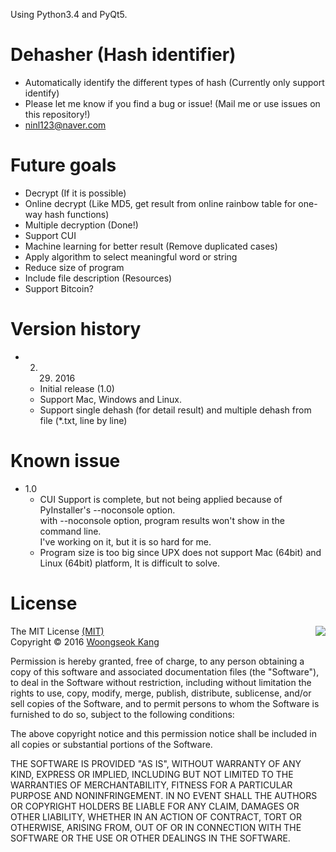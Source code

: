 Using Python3.4 and PyQt5.

# Dehasher (Hash identifier)

- Automatically identify the different types of hash (Currently only support identify)
- Please let me know if you find a bug or issue! (Mail me or use issues on this repository!)
- ninl123@naver.com

# Future goals

- Decrypt (If it is possible)
- Online decrypt (Like MD5, get result from online rainbow table for one-way hash functions)
- Multiple decryption (Done!)
- Support CUI
- Machine learning for better result (Remove duplicated cases)
- Apply algorithm to select meaningful word or string
- Reduce size of program
- Include file description (Resources)
- Support Bitcoin?

# Version history

- 2. 29. 2016
  - Initial release (1.0)
  - Support Mac, Windows and Linux.
  - Support single dehash (for detail result) and multiple dehash from file (*.txt, line by line)

# Known issue

- 1.0
  - CUI Support is complete, but not being applied because of PyInstaller's --noconsole option.<br> with --noconsole option, program results won't show in the command line.<br>I've working on it, but it is so hard for me.
  - Program size is too big since UPX does not support Mac (64bit) and Linux (64bit) platform, It is difficult to solve.

# License

<img align="right" src="http://opensource.org/trademarks/opensource/OSI-Approved-License-100x137.png">
The MIT License <a href="https://opensource.org/licenses/MIT">(MIT)</a>
<br>Copyright © 2016 <a href="https://github.com/NephtywS">Woongseok Kang</a>

Permission is hereby granted, free of charge, to any person obtaining a copy of this software and associated documentation files (the "Software"), to deal in the Software without restriction, including without limitation the rights to use, copy, modify, merge, publish, distribute, sublicense, and/or sell copies of the Software, and to permit persons to whom the Software is furnished to do so, subject to the following conditions:

The above copyright notice and this permission notice shall be included in all copies or substantial portions of the Software.

THE SOFTWARE IS PROVIDED "AS IS", WITHOUT WARRANTY OF ANY KIND, EXPRESS OR IMPLIED, INCLUDING BUT NOT LIMITED TO THE WARRANTIES OF MERCHANTABILITY, FITNESS FOR A PARTICULAR PURPOSE AND NONINFRINGEMENT. IN NO EVENT SHALL THE AUTHORS OR COPYRIGHT HOLDERS BE LIABLE FOR ANY CLAIM, DAMAGES OR OTHER LIABILITY, WHETHER IN AN ACTION OF CONTRACT, TORT OR OTHERWISE, ARISING FROM, OUT OF OR IN CONNECTION WITH THE SOFTWARE OR THE USE OR OTHER DEALINGS IN THE SOFTWARE.

